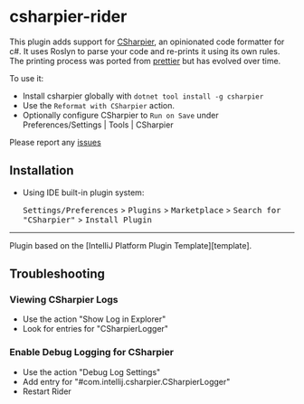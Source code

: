 # csharpier-rider

<!-- Plugin description -->
This plugin adds support for [CSharpier](https://github.com/belav/csharpier), an opinionated code formatter for c#. 
It uses Roslyn to parse your code and re-prints it using its own rules. 
The printing process was ported from [prettier](https://prettier.io/) but has evolved over time.

To use it:
- Install csharpier globally with `dotnet tool install -g csharpier`
- Use the `Reformat with CSharpier` action.
- Optionally configure CSharpier to `Run on Save` under Preferences/Settings | Tools | CSharpier

Please report any [issues](https://github.com/belav/csharpier/issues)
<!-- Plugin description end -->

## Installation

- Using IDE built-in plugin system:
  
  <kbd>Settings/Preferences</kbd> > <kbd>Plugins</kbd> > <kbd>Marketplace</kbd> > <kbd>Search for "CSharpier"</kbd> >
  <kbd>Install Plugin</kbd>
---
Plugin based on the [IntelliJ Platform Plugin Template][template].

## Troubleshooting

### Viewing CSharpier Logs
- Use the action "Show Log in Explorer"
- Look for entries for "CSharpierLogger"

### Enable Debug Logging for CSharpier
- Use the action "Debug Log Settings"
- Add entry for "#com.intellij.csharpier.CSharpierLogger"
- Restart Rider

